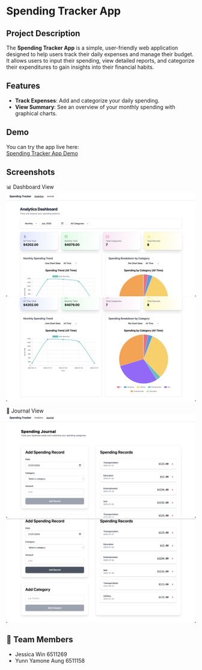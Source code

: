 # Spending Tracker App

## Project Description

The **Spending Tracker App** is a simple, user-friendly web application designed to help users track their daily expenses and manage their budget. It allows users to input their spending, view detailed reports, and categorize their expenditures to gain insights into their financial habits.

## Features

- **Track Expenses**: Add and categorize your daily spending.
- **View Summary**: See an overview of your monthly spending with graphical charts.

## Demo

You can try the app live here:  
[Spending Tracker App Demo](https://jessicawinn.github.io/spending-tracker-app/)

## Screenshots

📊 Dashboard View  
![Dashboard 1](src/assets/screenshots/dashboard1.png) ![Dashboard 2](src/assets/screenshots/dashboard2.png)

📒 Journal View  
![Journal 1](src/assets/screenshots/journal1.png) ![Journal 2](src/assets/screenshots/journal2.png)



## 👥 Team Members

- Jessica Win 6511269
- Yunn Yamone Aung 6511158
